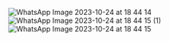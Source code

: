 ![WhatsApp Image 2023-10-24 at 18 44 14](https://github.com/user-attachments/assets/5a5ae0eb-4f6a-46c4-8e59-46eeaab26e31)
![WhatsApp Image 2023-10-24 at 18 44 15 (1)](https://github.com/user-attachments/assets/a1a062ff-bb2f-47e8-a8dc-ad4e9d0b9f51)
![WhatsApp Image 2023-10-24 at 18 44 15](https://github.com/user-attachments/assets/d98310ef-4ce2-4816-96d0-48be4209e32a)
